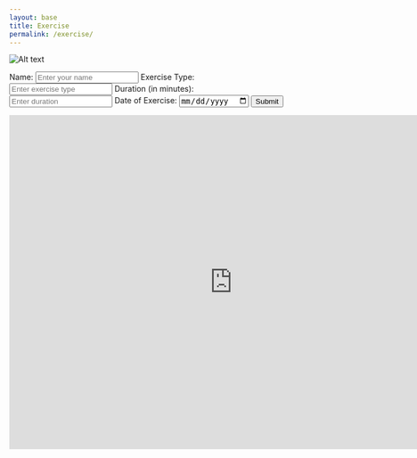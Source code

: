 ```yaml
---
layout: base
title: Exercise
permalink: /exercise/
--- 
```

![Alt text](images/exerciseheader.png)
<html lang="en">
<head>
    <meta charset="UTF-8">
    <title>Exercise</title>
</head>
<body>
<div id="selectedAscii"></div>
<script src="https://jplip.github.io/frontTri2/assets/js/exercise.js" defer></script>
<div class="purple-form">
        <div id="binaryDurationBadge" class="binary-badge"></div>
        <form id="exerciseForm">
            <label for="name">Name:</label>
            <input type="text" id="name" name="name" placeholder="Enter your name" required>
            <label for="exerciseType">Exercise Type:</label>
            <input type="text" id="exerciseType" name="exerciseType" placeholder="Enter exercise type" required>
            <label for="duration">Duration (in minutes):</label>
            <input type="number" id="duration" name="duration" placeholder="Enter duration" required>
            <label for="exerciseDate">Date of Exercise:</label>
            <input type="date" id="exerciseDate" name="exerciseDate" required>
            <input type="submit" value="Submit">
        </form>
    </div>
    <script>
        const userIDFromLocalStorage = localStorage.getItem('loggedInUserId');
        console.log(userIDFromLocalStorage);
        document.getElementById('exerciseForm').addEventListener('submit', function (event) {
            event.preventDefault();
            const name = document.getElementById('name').value;
            const exerciseType = document.getElementById('exerciseType').value;
            const duration = document.getElementById('duration').value;
            const exerciseDate = document.getElementById('exerciseDate').value;
            fetch(`http://127.0.0.1:8240/api/users/${userIDFromLocalStorage}`)
                .then(response => {
                    if (!response.ok) {
                        throw new Error('Network response was not ok');
                    }
                    return response.json();
                })
                .then(data => {
                    const originalExerciseData = Array.isArray(data.exercise) ? data.exercise : [];
                    const originalSleepData = Array.isArray(data.tracking) ? data.tracking : [];
                    const exercise = {
                        "name": name,
                        "exerciseType": exerciseType,
                        "duration": duration,
                        "exerciseDate": exerciseDate
                    }
                    const updatedExerciseData = [...originalExerciseData, exercise];
                    const data2 = {
                        "id": userIDFromLocalStorage,
                        "name": name,
                        "uid": "life",
                        "dob": "10/12/13",
                        "age": "16",
                        "exercise": updatedExerciseData,
                        "tracking": originalSleepData
                    };
                    var jsonData = JSON.stringify(data2);
                    fetch(`http://127.0.0.1:8240/api/users/${userIDFromLocalStorage}`, {
                        method: 'PUT',
                        headers: {
                            'Content-Type': 'application/json'
                        },
                        body: jsonData
                    })
                        .then(response => response.json())
                        .then(data => {
                            console.log('Server response:', data);
                        })
                        .catch(error => {
                            console.error('Error:', error);
                        });
                    const binaryDuration = decimalToBinary(duration);
                    displayBinaryBadge(binaryDuration);
                })
                .catch(error => {
                    console.error('Error:', error);
                });
        });
        function decimalToBinary(number) {
            return (number >>> 0).toString(2);
        }
        function displayBinaryBadge(binaryString) {
            const binaryBadgeElement = document.getElementById('binaryDurationBadge');
            binaryBadgeElement.innerHTML = '';
            const overThirtyMinutes = isOverThirtyMinutes(binaryString);
            const overTenMinutes = isOverTenMinutes(binaryString);
            const didPractice = checkPracticeToday(); // Assuming you have a function to check if they practiced today
            const badgeEarned = performOR(overThirtyMinutes, performAND(overTenMinutes, didPractice));
            createBadge(badgeEarned);
        }
        function isOverThirtyMinutes(binaryString) {
            return parseInt(binaryString, 2) >= 30; // Assuming 30 minutes equals binary 11110
        }
        function isOverTenMinutes(binaryString) {
            return parseInt(binaryString, 2) >= 10; // Assuming 10 minutes equals binary 1010
        }
        function checkPracticeToday(exerciseDate) {
          const today = new Date(); // Get current date
          const exercise = new Date(exerciseDate); // Convert exercise date string to Date object
           // Compare the year, month, and day of both dates
          return (
            today.getFullYear() === exercise.getFullYear() &&
            today.getMonth() === exercise.getMonth() &&
            today.getDate() === exercise.getDate()
            );
        }
        function performOR(flag1, flag2) {
            return (flag1 || flag2) ? 1 : 0;
        }
        function performAND(flag1, flag2) {
            return (flag1 && flag2) ? 1 : 0;
        }
        function createBinaryBadge(duration, isToday) {
            const binaryBadgeElement = document.getElementById('binaryDurationBadge');
            binaryBadgeElement.innerHTML = '';
            if (isToday) {
                const asciiBadge = document.createElement('pre');
                asciiBadge.style.fontSize = '24px';
                asciiBadge.style.lineHeight = '1';
                asciiBadge.style.color = 'green';
                asciiBadge.textContent = 'Today';
                binaryBadgeElement.appendChild(asciiBadge);
            } else if (duration >= 30) {
                const binaryString = (duration >>> 0).toString(2); // Convert duration to binary string
                for (let i = 0; i < binaryString.length; i++) {
                    const span = document.createElement('span');
                    span.textContent = binaryString[i];
                    span.classList.add('binary-digit');
                    binaryBadgeElement.appendChild(span);
                }
            } else {
                for (let i = 0; i < 6; i++) {
                    const span = document.createElement('span');
                    span.textContent = '0';
                    span.classList.add('binary-digit');
                    binaryBadgeElement.appendChild(span);
                }
            }
        }
    function displayBinaryBadge(duration, exerciseDate) {
        const binaryBadgeElement = document.getElementById('binaryDurationBadge');
        binaryBadgeElement.innerHTML = '';
        const today = new Date();
        const exercise = new Date(exerciseDate);
        const isToday = (
            today.getFullYear() === exercise.getFullYear() &&
            today.getMonth() === exercise.getMonth() &&
            today.getDate() === exercise.getDate()
        );
        createBinaryBadge(duration, isToday);
    }
    </script>
    <iframe src="https://jplip.github.io/frontTri2/exercisegraph/" width="800" height="600" frameborder="0"></iframe>
</body>

</html>







